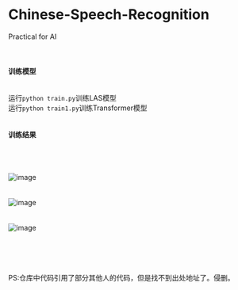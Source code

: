 # Chinese-Speech-Recognition
Practical for AI  
<br>
<br>
<br>
**训练模型**  
<br>                                  
运行`python train.py`训练LAS模型  
运行`python train1.py`训练Transformer模型
<br>
<br>
<br>
**训练结果**
<br>
<br>
<br>
<br>
<br>
![image](https://github.com/flysmart/Chinese-Speech-Recognition/assets/66983043/91f8b1e1-3c6c-4d35-a739-78088f904c13#pic_center)  
<br>
<br>
![image](https://github.com/flysmart/Chinese-Speech-Recognition/assets/66983043/65787c4c-6a53-4b0f-869f-0763feb76aba#pic_center)  
<br>
<br>
![image](https://github.com/flysmart/Chinese-Speech-Recognition/assets/66983043/20d430df-e774-4ffd-a8e1-1d9583f50059#pic_center)                               
<br>
<br>
<br>
<br>
  

PS:仓库中代码引用了部分其他人的代码，但是找不到出处地址了。侵删。


